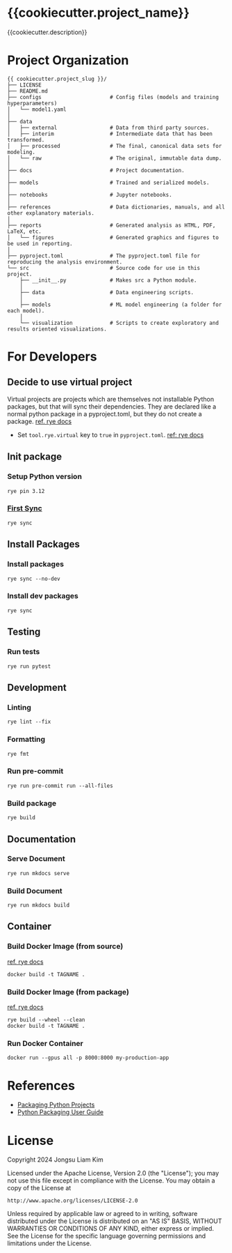# {{cookiecutter.project_name}}

{{cookiecutter.description}}


# Project Organization

```
{{ cookiecutter.project_slug }}/
├── LICENSE     
├── README.md                  
├── configs                      # Config files (models and training hyperparameters)
│   └── model1.yaml              
│
├── data                         
│   ├── external                 # Data from third party sources.
│   ├── interim                  # Intermediate data that has been transformed.
│   ├── processed                # The final, canonical data sets for modeling.
│   └── raw                      # The original, immutable data dump.
│
├── docs                         # Project documentation.
│
├── models                       # Trained and serialized models.
│
├── notebooks                    # Jupyter notebooks.
│
├── references                   # Data dictionaries, manuals, and all other explanatory materials.
│
├── reports                      # Generated analysis as HTML, PDF, LaTeX, etc.
│   └── figures                  # Generated graphics and figures to be used in reporting.
│
├── pyproject.toml               # The pyproject.toml file for reproducing the analysis environment.
└── src                          # Source code for use in this project.
    ├── __init__.py              # Makes src a Python module.
    │
    ├── data                     # Data engineering scripts.
    │
    ├── models                   # ML model engineering (a folder for each model).
    │
    └── visualization            # Scripts to create exploratory and results oriented visualizations.
```

# For Developers

## Decide to use virtual project
Virtual projects are projects which are themselves not installable Python packages, but that will sync their dependencies. They are declared like a normal python package in a pyproject.toml, but they do not create a package. [ref. rye docs](https://rye.astral.sh/guide/virtual/)

* Set `tool.rye.virtual` key to `true` in `pyproject.toml`. [ref: rye docs](https://rye.astral.sh/guide/pyproject/#toolryevirtual)


## Init package
### Setup Python version
```
rye pin 3.12
```

### [First Sync](https://rye.astral.sh/guide/basics/#first-sync)
```
rye sync
```

## Install Packages
### Install packages
```
rye sync --no-dev
```

### Install dev packages
```
rye sync
```

## Testing
### Run tests
```
rye run pytest
```

## Development
### Linting
```
rye lint --fix
```

### Formatting
```
rye fmt
```

### Run pre-commit
```
rye run pre-commit run --all-files
```

### Build package
```
rye build
```

## Documentation

### Serve Document
```
rye run mkdocs serve
```

### Build Document
```
rye run mkdocs build
```

## Container
### Build Docker Image (from source)

[ref. rye docs](https://rye.astral.sh/guide/docker/#container-from-source)

```
docker build -t TAGNAME .
```

### Build Docker Image (from package)

[ref. rye docs](https://rye.astral.sh/guide/docker/#container-from-a-python-package)

```
rye build --wheel --clean
docker build -t TAGNAME .
```

### Run Docker Container
```
docker run --gpus all -p 8000:8000 my-production-app
```

# References
* [Packaging Python Projects](https://packaging.python.org/tutorials/packaging-projects/)
* [Python Packaging User Guide](https://packaging.python.org/)


# License

Copyright 2024 Jongsu Liam Kim

Licensed under the Apache License, Version 2.0 (the "License");
you may not use this file except in compliance with the License.
You may obtain a copy of the License at

    http://www.apache.org/licenses/LICENSE-2.0

Unless required by applicable law or agreed to in writing, software
distributed under the License is distributed on an "AS IS" BASIS,
WITHOUT WARRANTIES OR CONDITIONS OF ANY KIND, either express or implied.
See the License for the specific language governing permissions and
limitations under the License.
